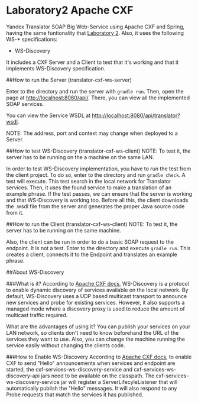# Laboratory2 Apache CXF
Yandex Translator SOAP Big Web-Service using Apache CXF and Spring, having the same funtionality that [Laboratory 2](https://github.com/UNIZAR-30246-WebEngineering/big-ws).
Also, it uses the following WS-* specifications:
* WS-Discovery

It includes a CXF Server and a Client to test that it's working and that it implements WS-Discovery specification.

##How to run the Server (translator-cxf-ws-server)

Enter to the directory and run the server with ```gradle run```. Then, open the page at [http://localhost:8080/api/](http://localhost:8080/services). There, you can view all the implemented SOAP services.

You can view the Service WSDL at [http://localhost:8080/api/translator?wsdl](http://localhost:8080/services/translator?wsdl). 

NOTE: The address, port and context may change when deployed to a Server.

##How to test WS-Discovery (translator-cxf-ws-client)
NOTE: To test it, the server has to be running on the a machine on the same LAN.

In order to test WS-Discovery implementation, you have to run the test from the client project.
To do so, enter to the directory and run ```gradle check```. A test will execute. This test search in the local network for Translator services. Then, it uses the found service to make a translation of an example phrase. If the test passes, we can ensure that the server is working and that WS-Discovery is working too.
Before all this, the client downloads the .wsdl file from the server and generates the proper Java source code from it.

##How to run the Client (translator-cxf-ws-client)
NOTE: To test it, the server has to be running on the same machine.

Also, the client can be run in order to do a basic SOAP request to the endpoint. It is not a test.
Enter to the directory and execute ```gradle run```. This creates a client, connects it to the Endpoint and translates an example phrase.


##About WS-Discovery

###What is it?
According to [Apache CXF docs](http://cxf.apache.org/docs/ws-discovery.html),
WS-Discovery is a protocol to enable dynamic discovery of services available on the local network.
By default, WS-Discovery uses a UDP based multicast transport to announce new services and probe 
for existing services. However, it also supports a managed mode where a discovery proxy is used
to reduce the amount of multicast traffic required.

What are the advantages of using it? You can publish your services on your LAN network, so clients don't need to know beforehand the URL of the services they want to use. Also, you can change the machine running the service easily without changing the clients code.

###How to Enable WS-Discovery
According to [Apache CXF docs](http://cxf.apache.org/docs/ws-discovery.html), to enable CXF to send "Hello" announcements when services and endpoint are started, 
the cxf-services-ws-discovery-service and cxf-services-ws-discovery-api jars need to be available on the classpath. 
The cxf-services-ws-discovery-service jar will register a ServerLifecyleListener that will automatically publish 
the "Hello" messages. It will also respond to any Probe requests that match the services it has published.


